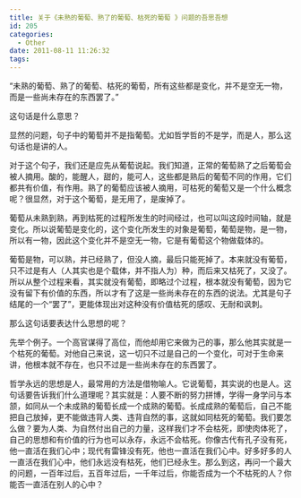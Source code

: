 ```yaml
---
title: 关于《未熟的葡萄、熟了的葡萄、枯死的葡萄 》问题的吾思吾想
id: 205
categories:
  - Other
date: 2011-08-11 11:26:32
tags:
---
```


“未熟的葡萄、熟了的葡萄、枯死的葡萄，所有这些都是变化，并不是空无一物，而是一些尚未存在的东西罢了。”

这句话是什么意思？

显然的问题，句子中的葡萄并不是指葡萄。尤如哲学哲的不是学，而是人，那么这句话也是讲的人。

对于这个句子，我们还是应先从葡萄说起。我们知道，正常的葡萄熟了之后葡萄会被人摘用。酸的，能醒人，甜的，能可人，这些都是熟后的葡萄不同的作用，它们都共有价值，有作用。熟了的葡萄应该被人摘用，可枯死的葡萄又是一个什么概念呢？很显然，对于这个葡萄，是无用了，是废掉了。

葡萄从未熟到熟，再到枯死的过程所发生的时间经过，也可以叫这段时间轴，就是变化。所以说葡萄是变化的，这个变化所发生的对象是葡萄，葡萄是物，是一物，所以有一物，因此这个变化并不是空无一物，它是有葡萄这个物做载体的。

葡萄是物，可以熟，并已经熟了，但没人摘，最后只能死掉了。本来就没有葡萄，只不过是有人（人其实也是个载体，并不指人为）种，而后来又枯死了，又没了。所以从整个过程来看，其实就没有葡萄，即略过个过程，根本就没有葡萄，因为它没有留下有价值的东西，所以才有了这是一些尚未存在的东西的说法。尤其是句子结尾的一个“罢了”，更能体现出对这种没有价值枯死的感叹、无耐和讽刺。

那么这句话要表达什么思想的呢？

先举个例子。一个高官谋得了高位，而他却用它来做为己的事，那么他其实就是一个枯死的葡萄。对他自己来说，这一切只不过是自己的一个变化，可对于生命来讲，他根本就不存在，也只不过是一些尚未存在的东西罢了。

哲学永远的思想是人，最常用的方法是借物喻人。它说葡萄，其实说的也是人。这句话要告诉我们什么道理呢？其实就是：人要不断的努力拼博，学得一身学问与本颔，如同从一个未成熟的葡萄长成一个成熟的葡萄。长成成熟的葡萄后，自己不能把自己放掉，更不能做违背人类、违背自然的事，这就如同枯死的葡萄。我们要怎么做？要为人类、为自然付出自己的力量，这样我们才不会枯死，即使肉体死了，自己的思想和有价值的行为也可以永存，永远不会枯死。你像古代有孔子没有死，他一直活在我们心中；现代有雷锋没有死，他也一直活在我们心中。好多好多的人一直活在我们心中，他们永远没有枯死，他们已经永生。那么到这，再问一个最大的问题，一百年过后，五百年过后，一千年过后，你能否成为一个不枯死的人？你能否一直活在别人的心中？